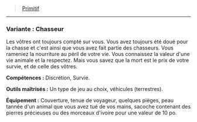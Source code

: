 ﻿---
!SubBackgroundItem
Abilities: Discrétion, Survie.
MasteredTools: Un type de jeu au choix, véhicules (terrestres).
Equipment: Couverture, tenue de voyageur, quelques pièges, peau tannée d'un animal que vous avez tué de vos mains, sacoche contenant des pierres précieuses ou des morceaux d'ivoire pour une valeur de 10 po.
Id: background_primitif_hd.md#variante--chasseur
ParentLink: background_primitif_hd.md#primitif
Name: 'Variante : Chasseur'
ParentName: Primitif
NameLevel: 3
Attributes:
  Name: 'Variante : Chasseur'
  Markdown: >+
    ### <!--Name-->Variante : Chasseur<!--/Name-->


    Les vôtres ont toujours compté sur vous. Vous avez toujours été doué pour la chasse et c'est ainsi que vous avez fait partie des chasseurs. Vous rameniez la nourriture au péril de votre vie. Vous connaissez la valeur d'une vie animale et la respectez. Mais vous savez que la mort est le prix de votre survie, et de celle des vôtres.


    **Compétences :** <!--Abilities-->Discrétion, Survie.<!--/Abilities-->


    **Outils maîtrisés :** <!--MasteredTools-->Un type de jeu au choix, véhicules (terrestres).<!--/MasteredTools-->


    **Équipement :** <!--Equipment-->Couverture, tenue de voyageur, quelques pièges, peau tannée d'un animal que vous avez tué de vos mains, sacoche contenant des pierres précieuses ou des morceaux d'ivoire pour une valeur de 10 po.<!--/Equipment-->

  Description: >+
    Les vôtres ont toujours compté sur vous. Vous avez toujours été doué pour la chasse et c'est ainsi que vous avez fait partie des chasseurs. Vous rameniez la nourriture au péril de votre vie. Vous connaissez la valeur d'une vie animale et la respectez. Mais vous savez que la mort est le prix de votre survie, et de celle des vôtres.

  Abilities: Discrétion, Survie.
  MasteredTools: Un type de jeu au choix, véhicules (terrestres).
  Equipment: Couverture, tenue de voyageur, quelques pièges, peau tannée d'un animal que vous avez tué de vos mains, sacoche contenant des pierres précieuses ou des morceaux d'ivoire pour une valeur de 10 po.
AttributesDictionary: >+
  Name: 'Variante : Chasseur'

  Markdown: >+

    ### <!--Name-->Variante : Chasseur<!--/Name-->





    Les vôtres ont toujours compté sur vous. Vous avez toujours été doué pour la chasse et c'est ainsi que vous avez fait partie des chasseurs. Vous rameniez la nourriture au péril de votre vie. Vous connaissez la valeur d'une vie animale et la respectez. Mais vous savez que la mort est le prix de votre survie, et de celle des vôtres.





    **Compétences :** <!--Abilities-->Discrétion, Survie.<!--/Abilities-->





    **Outils maîtrisés :** <!--MasteredTools-->Un type de jeu au choix, véhicules (terrestres).<!--/MasteredTools-->





    **Équipement :** <!--Equipment-->Couverture, tenue de voyageur, quelques pièges, peau tannée d'un animal que vous avez tué de vos mains, sacoche contenant des pierres précieuses ou des morceaux d'ivoire pour une valeur de 10 po.<!--/Equipment-->



  Description: >+

    Les vôtres ont toujours compté sur vous. Vous avez toujours été doué pour la chasse et c'est ainsi que vous avez fait partie des chasseurs. Vous rameniez la nourriture au péril de votre vie. Vous connaissez la valeur d'une vie animale et la respectez. Mais vous savez que la mort est le prix de votre survie, et de celle des vôtres.



  Abilities: Discrétion, Survie.

  MasteredTools: Un type de jeu au choix, véhicules (terrestres).

  Equipment: Couverture, tenue de voyageur, quelques pièges, peau tannée d'un animal que vous avez tué de vos mains, sacoche contenant des pierres précieuses ou des morceaux d'ivoire pour une valeur de 10 po.

Description: >+
  Les vôtres ont toujours compté sur vous. Vous avez toujours été doué pour la chasse et c'est ainsi que vous avez fait partie des chasseurs. Vous rameniez la nourriture au péril de votre vie. Vous connaissez la valeur d'une vie animale et la respectez. Mais vous savez que la mort est le prix de votre survie, et de celle des vôtres.

---
> [Primitif](hd_background_primitif.md)

---

### Variante : Chasseur

Les vôtres ont toujours compté sur vous. Vous avez toujours été doué pour la chasse et c'est ainsi que vous avez fait partie des chasseurs. Vous rameniez la nourriture au péril de votre vie. Vous connaissez la valeur d'une vie animale et la respectez. Mais vous savez que la mort est le prix de votre survie, et de celle des vôtres.

**Compétences :** Discrétion, Survie.

**Outils maîtrisés :** Un type de jeu au choix, véhicules (terrestres).

**Équipement :** Couverture, tenue de voyageur, quelques pièges, peau tannée d'un animal que vous avez tué de vos mains, sacoche contenant des pierres précieuses ou des morceaux d'ivoire pour une valeur de 10 po.

